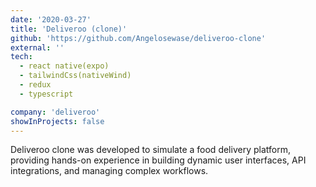 ```yaml
---
date: '2020-03-27'
title: 'Deliveroo (clone)'
github: 'https://github.com/Angelosewase/deliveroo-clone'
external: ''
tech:
  - react native(expo)
  - tailwindCss(nativeWind)
  - redux
  - typescript

company: 'deliveroo'
showInProjects: false
---
```


Deliveroo clone was developed to simulate a food delivery platform, providing hands-on experience in building dynamic user interfaces, API integrations, and managing complex workflows.
